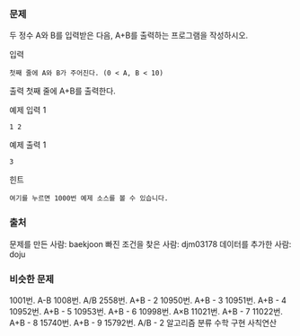 ### 문제
두 정수 A와 B를 입력받은 다음, A+B를 출력하는 프로그램을 작성하시오.

입력
```
첫째 줄에 A와 B가 주어진다. (0 < A, B < 10)
```
출력
첫째 줄에 A+B를 출력한다.

예제 입력 1 
```
1 2
```
예제 출력 1 
```
3
```
힌트
```
여기를 누르면 1000번 예제 소스를 볼 수 있습니다.
```
### 출처
문제를 만든 사람: baekjoon
빠진 조건을 찾은 사람: djm03178
데이터를 추가한 사람: doju
### 비슷한 문제
1001번. A-B
1008번. A/B
2558번. A+B - 2
10950번. A+B - 3
10951번. A+B - 4
10952번. A+B - 5
10953번. A+B - 6
10998번. A×B
11021번. A+B - 7
11022번. A+B - 8
15740번. A+B - 9
15792번. A/B - 2
알고리즘 분류
수학
구현
사칙연산
